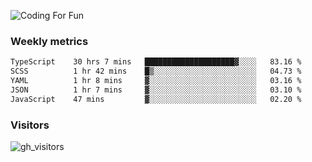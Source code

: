 ![Coding For Fun](https://glitch-art.vercel.app/api/simple?word=<Rise%20/>)

### Weekly metrics

<!--START_SECTION:waka-->

```txt
TypeScript    30 hrs 7 mins   ████████████████████▓░░░░   83.16 %
SCSS          1 hr 42 mins    █▒░░░░░░░░░░░░░░░░░░░░░░░   04.73 %
YAML          1 hr 8 mins     ▓░░░░░░░░░░░░░░░░░░░░░░░░   03.16 %
JSON          1 hr 7 mins     ▓░░░░░░░░░░░░░░░░░░░░░░░░   03.10 %
JavaScript    47 mins         ▓░░░░░░░░░░░░░░░░░░░░░░░░   02.20 %
```

<!--END_SECTION:waka-->


### Visitors
![gh_visitors](https://profile-counter.glitch.me/okyiww/count.svg)